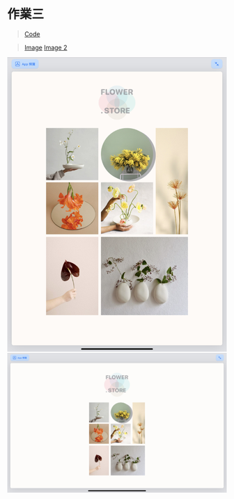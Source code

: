 # 作業三

> [Code](https://github.com/TamTang222/1103328_yzu_swiftui_1121_/blob/main/Hw%233/Stacks_toTable.swift)

> [Image](https://github.com/TamTang222/1103328_yzu_swiftui_1121_/blob/main/Hw%233/table.jpeg)
>  [Image 2](https://github.com/TamTang222/1103328_yzu_swiftui_1121_/blob/main/Hw%233/2.jpeg)

![Image](https://github.com/TamTang222/1103328_yzu_swiftui_1121_/blob/main/Hw%233/table.jpeg)
![Image](https://github.com/TamTang222/1103328_yzu_swiftui_1121_/blob/main/Hw%233/2.jpeg)
